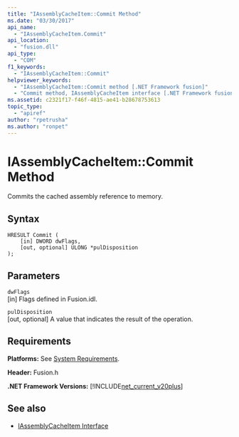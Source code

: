```yaml
---
title: "IAssemblyCacheItem::Commit Method"
ms.date: "03/30/2017"
api_name: 
  - "IAssemblyCacheItem.Commit"
api_location: 
  - "fusion.dll"
api_type: 
  - "COM"
f1_keywords: 
  - "IAssemblyCacheItem::Commit"
helpviewer_keywords: 
  - "IAssemblyCacheItem::Commit method [.NET Framework fusion]"
  - "Commit method, IAssemblyCacheItem interface [.NET Framework fusion]"
ms.assetid: c2321f17-f46f-4815-ae41-b28678753613
topic_type: 
  - "apiref"
author: "rpetrusha"
ms.author: "ronpet"
---
```

# IAssemblyCacheItem::Commit Method
Commits the cached assembly reference to memory.  
  
## Syntax  
  
```  
HRESULT Commit (  
    [in] DWORD dwFlags,   
    [out, optional] ULONG *pulDisposition  
);  
```  
  
## Parameters  
 `dwFlags`  
 [in] Flags defined in Fusion.idl.  
  
 `pulDisposition`  
 [out, optional] A value that indicates the result of the operation.  
  
## Requirements  
 **Platforms:** See [System Requirements](../../../../docs/framework/get-started/system-requirements.md).  
  
 **Header:** Fusion.h  
  
 **.NET Framework Versions:** [!INCLUDE[net_current_v20plus](../../../../includes/net-current-v20plus-md.md)]  
  
## See also
- [IAssemblyCacheItem Interface](../../../../docs/framework/unmanaged-api/fusion/iassemblycacheitem-interface.md)
